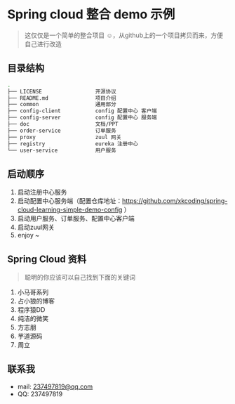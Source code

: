 # Spring cloud 整合 demo 示例

> 这仅仅是一个简单的整合项目 ☺，从github上的一个项目拷贝而来，方便自己进行改造

## 目录结构

```bash
.
├── LICENSE                 开源协议
├── README.md               项目介绍
├── common                  通用部分
├── config-client           config 配置中心 客户端
├── config-server           config 配置中心 服务端
├── doc                     文档/PPT
├── order-service           订单服务
├── proxy                   zuul 网关
├── registry                eureka 注册中心
└── user-service            用户服务
```

## 启动顺序

1. 启动注册中心服务
2. 启动配置中心服务端（配置仓库地址：https://github.com/xkcoding/spring-cloud-learning-simple-demo-config ）
3. 启动用户服务、订单服务、配置中心客户端
4. 启动zuul网关
5. enjoy ~

## Spring Cloud 资料

> 聪明的你应该可以自己找到下面的关键词

1. 小马哥系列
2. 占小狼的博客
3. 程序猿DD
4. 纯洁的微笑
5. 方志朋
6. 芋道源码
7. 周立

## 联系我
- mail: 237497819@qq.com
- QQ: 237497819